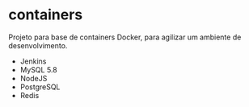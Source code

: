 # containers

Projeto para base de containers Docker, para agilizar um ambiente de desenvolvimento.

- Jenkins
- MySQL 5.8
- NodeJS
- PostgreSQL
- Redis
